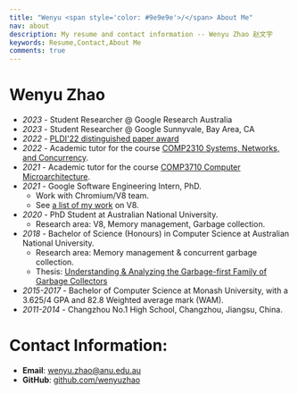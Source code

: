```yaml
---
title: "Wenyu <span style='color: #9e9e9e'>/</span> About Me"
nav: about
description: My resume and contact information -- Wenyu Zhao 赵文宇
keywords: Resume,Contact,About Me
comments: true
---
```


# Wenyu Zhao

* *2023* - Student Researcher @ Google Research Australia
* *2023* - Student Researcher @ Google Sunnyvale, Bay Area, CA
* *2022* - [PLDI'22 distinguished paper award](https://twitter.com/ANUComputing/status/1537216702223503360)
* *2022* - Academic tutor for the course [COMP2310 Systems, Networks, and Concurrency](https://comp.anu.edu.au/courses/comp2310).
* *2021* - Academic tutor for the course [COMP3710 Computer Microarchitecture](https://cs.anu.edu.au/courses/comp3710-uarch).
* *2021* - Google Software Engineering Intern, PhD.
  * Work with Chromium/V8 team.
  * See [a list of my work](https://chromium-review.googlesource.com/q/owner:%22Wenyu+Zhao%22) on V8.
* *2020* - PhD Student at Australian National University.
  * Research area: V8, Memory management, Garbage collection.
* *2018* - Bachelor of Science (Honours) in Computer Science at Australian National University.
  * Research area: Memory management & concurrent garbage collection.
  * Thesis: [Understanding & Analyzing the Garbage-first Family of Garbage Collectors](https://wenyu.me/Honours-Thesis/thesis.pdf)
* *2015-2017* - Bachelor of Computer Science at Monash University, with a 3.625/4 GPA and 82.8 Weighted average mark (WAM).
* *2011-2014* - Changzhou No.1 High School, Changzhou, Jiangsu, China.

# Contact Information:

* **Email**: [wenyu.zhao@anu.edu.au](mailto:wenyu.zhao@anu.edu.au "Email")
* **GitHub**: [github.com/wenyuzhao](https://github.com/wenyuzhao "GitHub")
